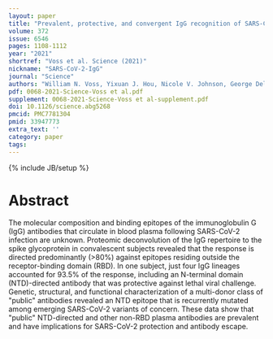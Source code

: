 ```yaml
---
layout: paper
title: "Prevalent, protective, and convergent IgG recognition of SARS-CoV-2 non-RBD spike epitopes"
volume: 372
issue: 6546
pages: 1108-1112
year: "2021"
shortref: "Voss et al. Science (2021)"
nickname: "SARS-CoV-2-IgG"
journal: "Science"
authors: "William N. Voss, Yixuan J. Hou, Nicole V. Johnson, George Delidakis, Jin Eyun Kim, Kamyab Javanmardi, Andrew P. Horton, Foteini Bartzoka, Chelsea J. Paresi, Yuri Tanno, Chia-Wei Chou, Shawn A. Abbasi, Whitney Pickens, Katia George, Daniel R. Boutz, Dalton M. Towers, Jonathan R. McDaniel, Dnaiel Billick, Jule Goike, Lori Rowe, Dhwani Batra, Jan Pohl, Justin Lee, Shivaprakash Gangappa, Suryaprakash Sambhara, Michelle Gadush, Nianshuang Wang, Maria D. Person, Brent L. Iverson, Jimmy D. Gollihar, John Dye, Andrew Herbert, Ilya J. Finkelstein, Ralph S. Baric, Jason S. McLellan, George Georgiou, Jason L. Lavinder&dagger;, Gregory C. Ippolito&dagger; (&dagger; co-corresponding) "
pdf: 0068-2021-Science-Voss et al.pdf
supplement: 0068-2021-Science-Voss et al-supplement.pdf
doi: 10.1126/science.abg5268
pmcid: PMC7781304
pmid: 33947773
extra_text: ''
category: paper
tags:
---
```

{% include JB/setup %}

# Abstract
The molecular composition and binding epitopes of the immunoglobulin G (IgG) antibodies that circulate in blood plasma following SARS-CoV-2 infection are unknown. Proteomic deconvolution of the IgG repertoire to the spike glycoprotein in convalescent subjects revealed that the response is directed predominantly (>80%) against epitopes residing outside the receptor-binding domain (RBD). In one subject, just four IgG lineages accounted for 93.5% of the response, including an N-terminal domain (NTD)-directed antibody that was protective against lethal viral challenge. Genetic, structural, and functional characterization of a multi-donor class of "public" antibodies revealed an NTD epitope that is recurrently mutated among emerging SARS-CoV-2 variants of concern. These data show that "public" NTD-directed and other non-RBD plasma antibodies are prevalent and have implications for SARS-CoV-2 protection and antibody escape.